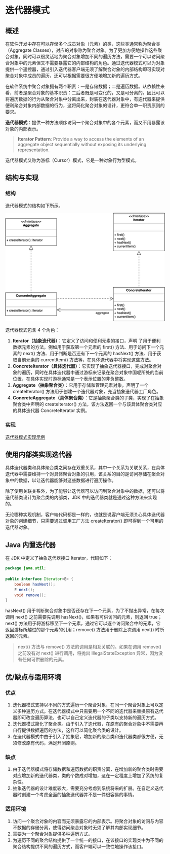 # 迭代器模式

## 概述

在软件开发中存在可以存储多个成员对象（元素）的类，这些类通常称为聚合类（Aggregate Classes），对应的对象称为聚合对象。为了更加方便地操作这些聚合对象，同时可以很灵活地为聚合对象增加不同的遍历方法，需要一个可以访问聚合对象中的元素但又不需要暴露它的内部结构的角色。通过迭代器模式可以为对象提供一个遥控器，通过引入迭代器客户端无须了解聚合对象的内部结构即可实现对聚合对象中成员的遍历，还可以根据需要很方便地增加新的遍历方式。

在软件系统中聚合对象拥有两个职责：一是存储数据；二是遍历数据。从依赖性来看，前者是聚合对象的基本职责：二后者既是可变化的，又是可分离的。因此可以将遍历数据的行为从聚合对象中分离出来，封装在迭代器对象中，有迭代器来提供便利聚合对象内部数据的行为，这将简化聚合对象的设计，更符合单一职责原则的要求。

**迭代器模式**：提供一种方法顺序访问一个聚合对象中的各个元素，而又不用暴露该对象的内部表示。

> **Iterator Pattern**: Provide a way to access the elements of an aggregate object sequentially without exposing its underlying representation.

迭代器模式又称为游标（Cursor）模式，它是一种对象行为型模式。

## 结构与实现

### 结构

迭代器模式的结构如下所示。

![iterator-pattern.svg](./assets/iterator-pattern.svg)

迭代器模式包含 4 个角色：

1. **Iterator（抽象迭代器）**：它定义了访问和便利元素的接口，声明 了用于便利数据元素的方法，例如用于获取第一个元素的 first() 方法、用于访问下一个元素的 next() 方法、用于判断是否还有下一个元素的 hasNext() 方法、用于获取当前元素的 currentItem() 方法等，在具体迭代器中将实现这些方法。
2. **ConcreteIterator（具体迭代器）**：它实现了抽象迭代器接口，完成对聚合对象的遍历，同时在具体迭代器中通过游标来记录在聚合对象中国呢所处的当前位置，在具体实现时游标通常是一个表示位置的非负整数。
3. **Aggregate（抽象聚合类）**：它用于存储和管理元素对象，声明了一个 createIterator() 方法用于创建一个迭代器对象，充当抽象迭代器工厂角色。
4. **ConcreteAggregate（具体聚合类）**：它是抽象聚合类的子类，实现了在抽象聚合类中声明的 createIterator() 方法，该方法返回一个与该具体聚合类对应的具体迭代器 ConcreteIterator 实例。

### 实现

[迭代器模式实现示例](./examples/designpattern/iterator)

## 使用内部类实现迭代器

具体迭代器类和具体聚合类之间存在双重关系，其中一个关系为关联关系，在具体迭代器中需要维持一个对具体聚合对象的引用，该关系的目的是访问存储在聚合对象中的数据，以让迭代器能够对这些数据进行遍历操作。

除了使用关联关系外，为了能够让迭代器可以访问到聚合对象中的数据，还可以将迭代器类设计为聚合类的内部类，JDK 中的迭代器类就是通过这种方法来实现的。

无论哪种实现机制，客户端代码都是一样的，也就是说客户端无须关心具体迭代器对象的创建细节，只需要通过调用工厂方法 createIterator() 即可得到一个可用的迭代器对象。

## Java 内置迭代器

在 JDK 中定义了抽象迭代器接口 Iterator，代码如下：

```java
package java.util;

public interface Iterator<E> {
    boolean hasNext();
    E next();
    void remove();
}
```

hasNext() 用于判断聚合对象中是否还存在下一个元素，为了不抛出异常，在每次调用 next() 之前需要先调用 hasNext()，如果有可供访问的元素，则返回 true；next() 方法用于将游标移至下一个元素，通过它可以逐个访问聚合中的元素，它返回游标所越过的那个元素的引用；remove() 方法用于删除上次调用 next() 时所返回的元素。

> next() 方法与 remove() 方法的调用是相互关联的。如果在调用 remove() 之前没有对 next() 进行调用，将抛出 IllegalStateException 异常，因为没有任何可供删除的元素。

## 优/缺点与适用环境

### 优点

1. 迭代器模式支持以不同的方式遍历一个聚合对象，在同一个聚合对象上可以定义多种遍历方式。在迭代器模式中只需要用一个不同的迭代器来替换原有迭代器即可改变遍历算法，也可以自己定义迭代器的子类以支持新的遍历方式。
2. 迭代器模式简化了聚合类。由于引入了迭代器，在原有的聚合对象中不需要再自行提供数据遍历的方法，这样可以简化聚合类的设计。
3. 在迭代器模式中由于引入了抽象层，增加新的聚合类和迭代器类都很方便，无须修改原有代码，满足开闭原则。

### 缺点

1. 由于迭代器模式将存储数据和遍历数据的职责分离，在增加新的聚合类时需要对应增加新的迭代器类，类的个数成对增加，这在一定程度上增加了系统的复杂性。
2. 抽象迭代器的设计难度较大，需要充分考虑到系统将来的扩展。在自定义迭代器时创建一个考虑全面的抽象迭代器并不是一件很容易的事情。

### 适用环境

1. 访问一个聚合对象的内容而无须暴露它的内部表示。将聚合对象的访问与内容不数据的存储分离，使得访问聚合对象时无须了解其内部实现细节。
2. 需要为一个聚合对象提供多种遍历方式。
3. 为遍历不同的聚合结构提供了一个统一的接口，在该接口的实现类中为不同的聚合结构提供不同的遍历方式，而客户端可以一致性地操作该接口。
